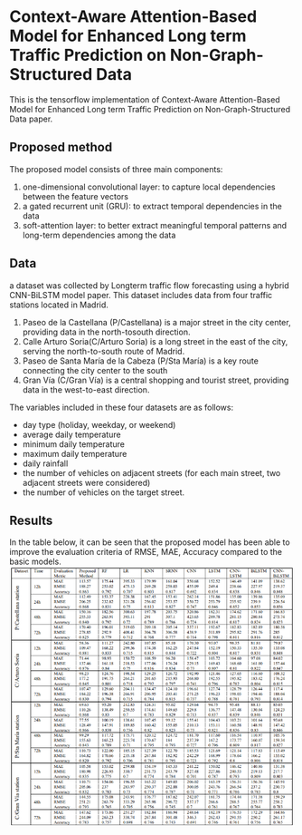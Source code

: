# Context-Aware Attention-Based Model for Enhanced Long term Traffic Prediction on Non-Graph-Structured Data

This is the tensorflow implementation of Context-Aware Attention-Based Model for Enhanced Long term Traffic Prediction on Non-Graph-Structured Data paper.

## Proposed method
The proposed model consists of three main components: 
1. one-dimensional convolutional layer: to capture local dependencies between the feature vectors
2. a gated recurrent unit (GRU): to extract temporal dependencies in the data 
3. soft-attention layer: to better extract meaningful temporal patterns and long-term dependencies among the data

## Data
a dataset was collected by Longterm traffic flow forecasting using a hybrid CNN-BiLSTM model paper.
This dataset includes data from four traffic stations located in Madrid.
1.  Paseo de la Castellana (P/Castellana) is a major street in the city center, providing data in the north-tosouth direction.
2.  Calle Arturo Soria(C/Arturo Soria) is a long street in the east of the city, serving the north-to-south route of Madrid.
3. Paseo de Santa María de la Cabeza (P/Sta María) is a key route connecting the city center to the south
4. Gran Vía (C/Gran Vía) is a central shopping and tourist street, providing data in the west-to-east direction.

The variables included in these four datasets are as follows: 
* day type (holiday, weekday, or weekend)
* average daily temperature
* minimum daily temperature
* maximum daily temperature
* daily rainfall
* the number of vehicles on adjacent streets (for each main street, two adjacent streets were considered)
* the number of vehicles on the target street.



## Results
In the table below, it can be seen that the proposed model has been able to improve the evaluation criteria of RMSE, MAE, Accuracy compared to the basic models.
![alt text](https://github.com/majidhosseini87/Context-Aware-Attention-Based-Model-for-Enhanced-Long-term-Traffic-Prediction/blob/main/Figures/Experimental%20Results.png)
